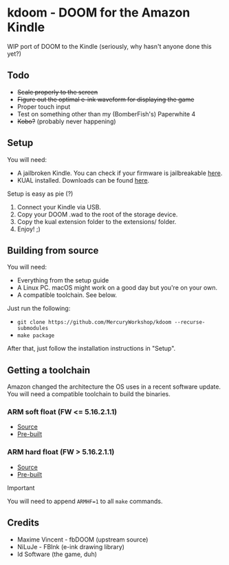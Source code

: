 # kdoom - DOOM for the Amazon Kindle

WIP port of DOOM to the Kindle (seriously, why hasn't anyone done this yet?)

## Todo

* ~~Scale properly to the screen~~
* ~~Figure out the optimal e-ink waveform for displaying the game~~
* Proper touch input
* Test on something other than my (BomberFish's) Paperwhite 4
* ~~Kobo?~~ (probably never happening)

## Setup

You will need:
* A jailbroken Kindle. You can check if your firmware is jailbreakable [here](https://wiki.mobileread.com/wiki/Kindle_Firmware).
* KUAL installed. Downloads can be found [here](https://www.mobileread.com/forums/showthread.php?t=225030).

Setup is easy as pie (?)
1. Connect your Kindle via USB.
2. Copy your DOOM .wad to the root of the storage device.
3. Copy the kual extension folder to the extensions/ folder.
4. Enjoy! ;)

## Building from source

You will need:
* Everything from the setup guide
* A Linux PC. macOS might work on a good day but you're on your own.
* A compatible toolchain. See below.

Just run the following:
* `git clone https://github.com/MercuryWorkshop/kdoom --recurse-submodules`
* `make package`

After that, just follow the installation instructions in "Setup".

## Getting a toolchain

Amazon changed the architecture the OS uses in a recent software update. You will need a compatible toolchain to build the binaries.

### ARM soft float (FW <= 5.16.2.1.1)

* [Source](https://github.com/koreader/koxtoolchain)
* [Pre-built](https://mega.co.nz/#!yK4mRAyB!CvvSNWmzX4SSDlgtZp2f82dhJvcfB1Zoznwh4FiT4YY)

### ARM hard float (FW > 5.16.2.1.1)

* [Source](https://github.com/notmarek/koxtoolchain)
* [Pre-built](https://fw.notmarek.com/khf/hf-tc.tar.gz)

> [!IMPORTANT]  
> You will need to append `ARMHF=1` to all `make` commands.

## Credits

* Maxime Vincent - fbDOOM (upstream source)
* NiLuJe - FBInk (e-ink drawing library)
* Id Software (the game, duh)
